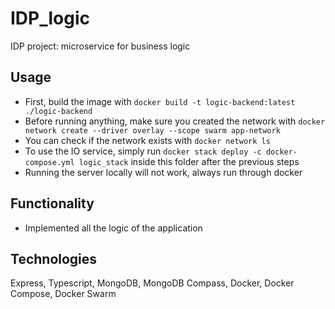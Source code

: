 # IDP_logic
IDP project: microservice for business logic

## Usage
* First, build the image with `docker build -t logic-backend:latest ./logic-backend`
* Before running anything, make sure you created the network with `docker network create --driver overlay --scope swarm app-network`
* You can check if the network exists with `docker network ls`
* To use the IO service, simply run `docker stack deploy -c docker-compose.yml logic_stack` inside this folder after the previous steps
* Running the server locally will not work, always run through docker

## Functionality
* Implemented all the logic of the application

## Technologies
Express, Typescript, MongoDB, MongoDB Compass, Docker, Docker Compose, Docker Swarm

